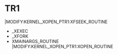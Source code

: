 # TR1
|MODIFY:KERNEL_XOPEN_PTR1:XFSEEK_ROUTINE
* _XEXEC
* _XFORK
* XMAINARGS_ROUTINE
|MODIFY:KERNEL_XOPEN_PTR1:XOPEN_ROUTINE

